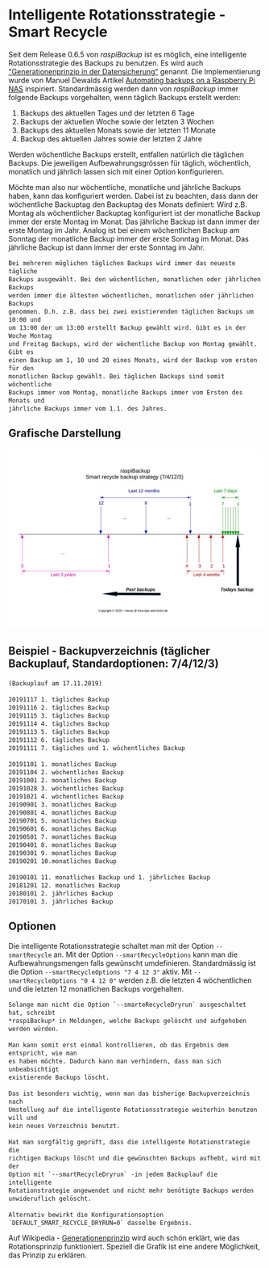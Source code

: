 # Intelligente Rotationsstrategie - Smart Recycle

Seit dem Release 0.6.5 von *raspiBackup* ist es möglich, eine intelligente
Rotationsstrategie des Backups zu benutzen. Es wird auch ["Generationenprinzip in
der Datensicherung"](https://de.wikipedia.org/wiki/Generationenprinzip)  genannt. Die Implementierung wurde von Manuel Dewalds
Artikel [Automating backups on a Raspberry Pi NAS](https://opensource.com/article/18/8/automate-backups-raspberry-pi) inspiriert.
Standardmässig werden dann von *raspiBackup* immer folgende Backups
vorgehalten, wenn täglich Backups erstellt werden:

  1. Backups des aktuellen Tages und der letzten 6 Tage
  2. Backups der aktuellen Woche sowie der letzten 3 Wochen
  3. Backups des aktuellen Monats sowie der letzten 11 Monate
  4. Backup des aktuellen Jahres sowie der letzten 2 Jahre

Werden wöchentliche Backups erstellt, entfallen natürlich die täglichen Backups.
Die jeweiligen Aufbewahrungsgrössen für täglich, wöchentlich, monatlich und
jährlich lassen sich mit einer Option konfigurieren.

Möchte man also nur wöchentliche, monatliche und jährliche Backups haben, kann
das konfiguriert werden. Dabei ist zu beachten, dass dann der wöchentliche
Backuptag den Backuptag des Monats definiert: Wird z.B. Montag als
wöchentlicher Backuptag konfiguriert ist der monatliche Backup immer der erste
Montag im Monat. Das jährliche Backup ist dann immer der erste Montag im Jahr.
Analog ist bei einem wöchentlichen Backup am Sonntag der monatliche Backup
immer der erste Sonntag im Monat. Das jährliche Backup ist dann immer der erste
Sonntag im Jahr.

``` admonish info title="Hinweis"
Bei mehreren möglichen täglichen Backups wird immer das neueste tägliche
Backups ausgewählt. Bei den wöchentlichen, monatlichen oder jährlichen Backups
werden immer die ältesten wöchentlichen, monatlichen oder jährlichen Backups
genommen. D.h. z.B. dass bei zwei existierenden täglichen Backups um 10:00 und
um 13:00 der um 13:00 erstellt Backup gewählt wird. Gibt es in der Woche Montag
und Freitag Backups, wird der wöchentliche Backup von Montag gewählt. Gibt es
einen Backup am 1, 10 und 20 eines Monats, wird der Backup vom ersten für den
monatlichen Backup gewählt. Bei täglichen Backups sind somit wöchentliche
Backups immer vom Montag, monatliche Backups immer vom Ersten des Monats und
jährliche Backups immer vom 1.1. des Jahres.
```

## Grafische Darstellung

![smartStrategy](images/smartStrategy.jpg)


## Beispiel - Backupverzeichnis (täglicher Backuplauf, Standardoptionen: 7/4/12/3)

    (Backuplauf am 17.11.2019)

    20191117 1. tägliches Backup
    20191116 2. tägliches Backup
    20191115 3. tägliches Backup
    20191114 4. tägliches Backup
    20191113 5. tägliches Backup
    20191112 6. tägliches Backup
    20191111 7. tägliches und 1. wöchentliches Backup

    20191101 1. monatliches Backup
    20191104 2. wöchentliches Backup
    20191001 2. monatliches Backup
    20191028 3. wöchentliches Backup
    20191021 4. wöchentliches Backup
    20190901 3. monatliches Backup
    20190801 4. monatliches Backup
    20190701 5. monatliches Backup
    20190601 6. monatliches Backup
    20190501 7. monatliches Backup
    20190401 8. monatliches Backup
    20190301 9. monatliches Backup
    20190201 10.monatliches Backup

    20190101 11. monatliches Backup und 1. jährliches Backup
    20181201 12. monatliches Backup
    20180101 2. jährliches Backup
    20170101 3. jährliches Backup


## Optionen

Die intelligente Rotationsstrategie schaltet man mit der Option `--smartRecycle`
an. Mit der Option `--smartRecycleOptions` kann man die Aufbewahrungsmengen falls
gewünscht umdefinieren. Standardmässig ist die Option `--smartRecycleOptions "7 4
12 3"` aktiv. Mit `--smartRecycleOptions "0 4 12 0"` werden z.B. die letzten 4
wöchentlichen und die letzten 12 monatlichen Backups vorgehalten.

``` admonish caution title="Wichtiger Hinweis"
Solange man nicht die Option `--smarteRecycleDryrun` ausgeschaltet hat, schreibt
*raspiBackup* in Meldungen, welche Backups gelöscht und aufgehoben werden würden.

Man kann somit erst einmal kontrollieren, ob das Ergebnis dem entspricht, wie man
es haben möchte. Dadurch kann man verhindern, dass man sich unbeabsichtigt
existierende Backups löscht.

Das ist besonders wichtig, wenn man das bisherige Backupverzeichnis nach
Umstellung auf die intelligente Rotationsstrategie weiterhin benutzen will und
kein neues Verzeichnis benutzt.

Hat man sorgfältig geprüft, dass die intelligente Rotationstrategie die
richtigen Backups löscht und die gewünschten Backups aufhebt, wird mit der
Option mit `--smartRecycleDryrun` -in jedem Backuplauf die intelligente
Rotationstrategie angewendet und nicht mehr benötigte Backups werden
unwideruflich gelöscht.

Alternativ bewirkt die Konfigurationsoption
`DEFAULT_SMART_RECYCLE_DRYRUN=0` dasselbe Ergebnis.
```

Auf Wikipedia - [Generationenprinzip](https://de.wikipedia.org/wiki/Generationenprinzip) wird auch schön erklärt,
wie das Rotationsprinzip funktioniert.
Speziell die Grafik ist eine andere Möglichkeit, das Prinzip zu erklären.


[.status]: todo "Formatierung und Text"
[.source]: https://www.linux-tips-and-tricks.de/de/rotationsstrategie
[.source]: https://www.linux-tips-and-tricks.de/en/smart-recycle

